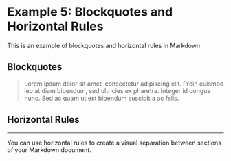 Example 5: Blockquotes and Horizontal Rules
============================================

This is an example of blockquotes and horizontal rules in Markdown.

## Blockquotes

> Lorem ipsum dolor sit amet, consectetur adipiscing elit. Proin euismod leo at diam bibendum, sed ultricies ex pharetra. Integer id congue nunc. Sed ac quam ut est bibendum suscipit a ac felis.

## Horizontal Rules

---

You can use horizontal rules to create a visual separation between sections of your Markdown document.
